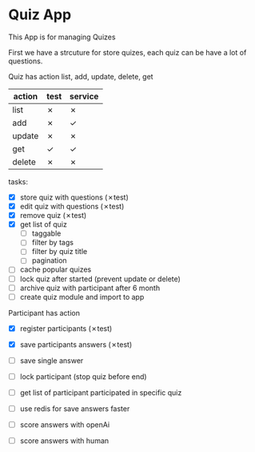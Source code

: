 # Quiz App

This App is for managing Quizes

First we have a strcuture for store quizes, each quiz can be have a lot of questions.

Quiz has action list, add, update, delete, get

|action|  test |service|
|------|-------|-------|
| list |&cross;|&cross;|
|  add |&cross;|&check;|
|update|&cross;|&cross;|
|  get |&check;|&check;|
|delete|&cross;|&cross;|

tasks:

- [x] store quiz with questions (&cross;test)
- [x] edit quiz with questions  (&cross;test)
- [x] remove quiz  (&cross;test)
- [x] get list of quiz
    - [ ] taggable
    - [ ] filter by tags
    - [ ] filter by quiz title
    - [ ] pagination
- [ ] cache popular quizes
- [ ] lock quiz after started (prevent update or delete)
- [ ] archive quiz with participant after 6 month
- [ ] create quiz module and import to app

Participant has action 

- [x] register participants (&cross;test)
- [x] save participants answers (&cross;test)
- [ ] save single answer
- [ ] lock participant (stop quiz before end)
- [ ] get list of participant participated in specific quiz
- [ ] use redis for save answers faster

- [ ] score answers with openAi
- [ ] score answers with human